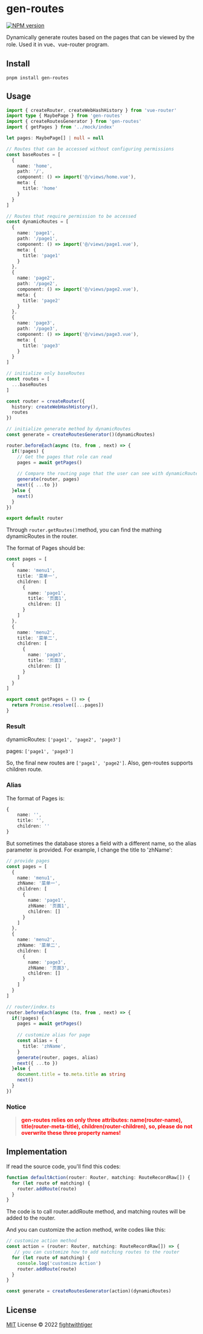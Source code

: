 # gen-routes

[![NPM version](https://img.shields.io/npm/v/gen-routes?color=a1b858&label=)](https://www.npmjs.com/package/gen-routes)

Dynamically generate routes based on the pages that can be viewed by the role. Used it in vue、vue-router program.

## Install

`pnpm install gen-routes`

## Usage

```typescript
import { createRouter, createWebHashHistory } from 'vue-router'
import type { MaybePage } from 'gen-routes'
import { createRoutesGenerator } from 'gen-routes'
import { getPages } from '../mock/index'

let pages: MaybePage[] | null = null

// Routes that can be accessed without configuring permissions
const baseRoutes = [
  {
    name: 'home',
    path: '/',
    component: () => import('@/views/home.vue'),
    meta: {
      title: 'home'
    }
  }
]

// Routes that require permission to be accessed
const dynamicRoutes = [
  {
    name: 'page1',
    path: '/page1',
    component: () => import('@/views/page1.vue'),
    meta: {
      title: 'page1'
    }
  },
  {
    name: 'page2',
    path: '/page2',
    component: () => import('@/views/page2.vue'),
    meta: {
      title: 'page2'
    }
  },
  {
    name: 'page3',
    path: '/page3',
    component: () => import('@/views/page3.vue'),
    meta: {
      title: 'page3'
    }
  }
]

// initialize only baseRoutes
const routes = [
  ...baseRoutes
]

const router = createRouter({
  history: createWebHashHistory(),
  routes
})

// initialize generate method by dynamicRoutes
const generate = createRoutesGenerator()(dynamicRoutes)

router.beforeEach(async (to, from , next) => {
  if(!pages) {
    // Get the pages that role can read
    pages = await getPages()
    
    // Compare the routing page that the user can see with dynamicRoutes and add it to the routes
    generate(router, pages)
    next({ ...to })
  }else {
    next()
  }
})

export default router

```

Through `router.getRoutes()`method, you can find the mathing dynamicRoutes in the router.

The format of Pages should be:

```typescript
const pages = [
  {
    name: 'menu1',
    title: '菜单一',
    children: [
      {
        name: 'page1',
        title: '页面1',
        children: []
      }
    ]
  },
  {
    name: 'menu2',
    title: '菜单二',
    children: [
      {
        name: 'page3',
        title: '页面3',
        children: []
      }
    ]
  }
]

export const getPages = () => {
  return Promise.resolve([...pages])
}

```

### Result

dynamicRoutes: `['page1', 'page2', 'page3']`

pages: `['page1', 'page3']`

So, the final new routes are `['page1', 'page2']`. Also, gen-routes supports children route.

### Alias

The format of Pages is:

```typescript
{
	name: '',
	title: '',
	children: ''
}
```

But sometimes the database stores a field with a different name, so the alias parameter is provided. For example, I change the title to 'zhName':

```typescript
// provide pages
const pages = [
  {
    name: 'menu1',
    zhName: '菜单一',
    children: [
      {
        name: 'page1',
        zhName: '页面1',
        children: []
      }
    ]
  },
  {
    name: 'menu2',
    zhName: '菜单二',
    children: [
      {
        name: 'page3',
        zhName: '页面3',
        children: []
      }
    ]
  }
]

// router/index.ts
router.beforeEach(async (to, from , next) => {
  if(!pages) {
    pages = await getPages()
    
    // customize alias for page
    const alias = {
      title: 'zhName',
    }
    generate(router, pages, alias)
    next({ ...to })
  }else {
    document.title = to.meta.title as string
    next()
  }
})


```

### Notice

> **<font color='red'>gen-routes relies on only three attributes: name(router-name), title(router-meta-title), children(router-children), so, please do not overwrite these three property names!</font>**

## Implementation

If read the source code, you'll find this codes:

```typescript
function defaultAction(router: Router, matching: RouteRecordRaw[]) {
  for (let route of matching) {
    router.addRoute(route)
  }
}
```

The code is to call router.addRoute method, and matching routes will be added to the router.

And you can customize the action method, write codes like this:

```typescript
// customize action method
const action = (router: Router, matching: RouteRecordRaw[]) => {
   // you can customize how to add matching routes to the router
  for (let route of matching) {
    console.log('customize Action')
    router.addRoute(route)
  }
}

const generate = createRoutesGenerator(action)(dynamicRoutes)
```




## License

[MIT](./LICENSE) License © 2022 [fightwithtiger](https://github.com/fightwithtiger)
